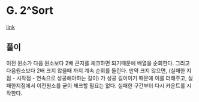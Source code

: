 # G. 2^Sort

[link](https://codeforces.com/problemset/problem/1692/G)

## 풀이

이전 원소가 다음 원소보다 2배 큰지를 체크하면 되기때문에 배열을 순회한다. 그리고 다음원소보다 2배 크지 않을때 까지 계속 순회를 돌린다. 만약 크지 않으면, (실패한 지점 - 시작점 - 연속으로 성공해야하는 길이) 가 성공 길이이기 때문에 이를 더해주고, 실패한지점에서 이전원소를 굳이 체크할 필요는 없다. 실패한 구간부터 다시 카운트를 시작한다.